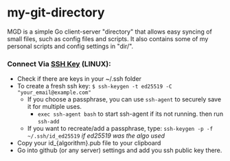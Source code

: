 # my-git-directory
MGD is a simple Go client-server "directory" that allows easy syncing of small files, such as config files and scripts. It also contains some of my personal scripts and config settings in "dir/".

### Connect Via [SSH Key](https://docs.github.com/en/authentication/connecting-to-github-with-ssh/about-ssh) (LINUX):
- Check if there are keys in your ~/.ssh folder
- To create a fresh ssh key:
  `$ ssh-keygen -t ed25519 -C "your_email@example.com"`
  - If you choose a passphrase, you can use `ssh-agent` to securely save it for multiple uses.
    - `exec ssh-agent bash` to start ssh-agent if its not running. then run `ssh-add`
  - If you want to recreate/add a passphrase, type: `ssh-keygen -p -f ~/.ssh/id_ed25519` *if ed25519 was the algo used*
- Copy your id_{algorithm}.pub file to your clipboard
- Go into github (or any server) settings and add you ssh public key there.
